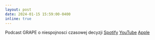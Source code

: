 ```yaml
---
layout: post
date: 2024-01-15 15:59:00-0400
inline: true
---
```

Podcast GRAPE o niespojnosci czasowej decyzji [Spotify](https://open.spotify.com/episode/2XKicMYlhLlBcZ8cE91Eow?si=fc1f2d37a6a74423&nd=1&dlsi=43fecd3ab9a943c7) 
[YouTube](https://www.youtube.com/watch?v=r9cio_P1EUc) [Apple](https://podcasts.apple.com/pl/podcast/podcast-kultury-liberalnej/id1540145568?l=pl&i=1000641571959)
